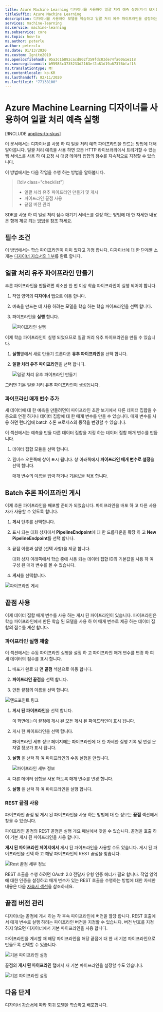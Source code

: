 ```yaml
---
title: Azure Machine Learning 디자이너를 사용하여 일괄 처리 예측 실행(미리 보기)
titleSuffix: Azure Machine Learning
description: 디자이너를 사용하여 모델을 학습하고 일괄 처리 예측 파이프라인을 설정하는 방법에 대해 알아봅니다. 파이프라인을 매개 변수가 있는 웹 서비스로 배포합니다. 그러면 HTTP 라이브러리에서 트리거될 수 있습니다.
services: machine-learning
ms.service: machine-learning
ms.subservice: core
ms.topic: how-to
ms.author: peterlu
author: peterclu
ms.date: 01/13/2020
ms.custom: Ignite2019
ms.openlocfilehash: 95a3c1b892cacd802f359fdc03de74fa60a1e118
ms.sourcegitcommit: b95983c3735233d2163ef2a81d19a67376bfaf15
ms.translationtype: MT
ms.contentlocale: ko-KR
ms.lasthandoff: 02/11/2020
ms.locfileid: "77138100"
---
```

# <a name="run-batch-predictions-using-azure-machine-learning-designer"></a>Azure Machine Learning 디자이너를 사용하여 일괄 처리 예측 실행
[!INCLUDE [applies-to-skus](../../includes/aml-applies-to-basic-enterprise-sku.md)]

이 문서에서는 디자이너를 사용 하 여 일괄 처리 예측 파이프라인을 만드는 방법에 대해 알아봅니다. 일괄 처리 예측을 사용 하면 모든 HTTP 라이브러리에서 트리거할 수 있는 웹 서비스를 사용 하 여 요청 시 대량 데이터 집합의 점수를 지속적으로 지정할 수 있습니다.

이 방법에서는 다음 작업을 수행 하는 방법을 알아봅니다.

> [!div class="checklist"]
> * 일괄 처리 유추 파이프라인 만들기 및 게시
> * 파이프라인 끝점 사용
> * 끝점 버전 관리

SDK를 사용 하 여 일괄 처리 점수 매기기 서비스를 설정 하는 방법에 대 한 자세한 내용은 함께 제공 되는 [방법](how-to-run-batch-predictions.md)을 참조 하세요.

## <a name="prerequisites"></a>필수 조건

이 방법에서는 학습 파이프라인이 이미 있다고 가정 합니다. 디자이너에 대 한 단계별 소개는 [디자이너 자습서의 1 부](tutorial-designer-automobile-price-train-score.md)를 완료 합니다. 

## <a name="create-a-batch-inference-pipeline"></a>일괄 처리 유추 파이프라인 만들기

추론 파이프라인을 만들려면 최소한 한 번 이상 학습 파이프라인이 실행 되어야 합니다.

1. 작업 영역의 **디자이너** 탭으로 이동 합니다.

1. 예측을 만드는 데 사용 하려는 모델을 학습 하는 학습 파이프라인을 선택 합니다.

1. 파이프라인을 **실행** 합니다.

    ![파이프라인 실행](./media/how-to-run-batch-predictions-designer/run-training-pipeline.png)

이제 학습 파이프라인이 실행 되었으므로 일괄 처리 유추 파이프라인을 만들 수 있습니다.

1. **실행**옆에서 새로 만들기 드롭다운 **유추 파이프라인**을 선택 합니다.

1. **일괄 처리 유추 파이프라인**을 선택 합니다.

    ![일괄 처리 유추 파이프라인 만들기](./media/how-to-run-batch-predictions-designer/create-batch-inference.png)
    
그러면 기본 일괄 처리 유추 파이프라인이 생성됩니다. 

### <a name="add-a-pipeline-parameter"></a>파이프라인 매개 변수 추가

새 데이터에 대 한 예측을 만들려면이 파이프라인 초안 보기에서 다른 데이터 집합을 수동으로 연결 하거나 데이터 집합에 대 한 매개 변수를 만들 수 있습니다. 매개 변수를 사용 하면 런타임에 batch 추론 프로세스의 동작을 변경할 수 있습니다.

이 섹션에서는 예측을 만들 다른 데이터 집합을 지정 하는 데이터 집합 매개 변수를 만듭니다.

1. 데이터 집합 모듈을 선택 합니다.

1. 캔버스 오른쪽에 창이 표시 됩니다. 창 아래쪽에서 **파이프라인 매개 변수로 설정**을 선택 합니다.
   
    매개 변수의 이름을 입력 하거나 기본값을 적용 합니다.

## <a name="publish-your-batch-inferencing-pipeline"></a>Batch 추론 파이프라인 게시

이제 추론 파이프라인을 배포할 준비가 되었습니다. 파이프라인을 배포 하 고 다른 사용자가 사용할 수 있도록 합니다.

1. **게시** 단추를 선택합니다.

1. 표시 되는 대화 상자에서 **PipelineEndpoint**에 대 한 드롭다운을 확장 하 고 **New PipelineEndpoint**를 선택 합니다.

1. 끝점 이름과 설명 (선택 사항)을 제공 합니다.

    대화 상자 아래쪽에서 학습 중에 사용 되는 데이터 집합 ID의 기본값을 사용 하 여 구성 된 매개 변수를 볼 수 있습니다.

1. **게시**를 선택합니다.

![파이프라인 게시](./media/how-to-run-batch-predictions-designer/publish-inference-pipeline.png)


## <a name="consume-an-endpoint"></a>끝점 사용

이제 데이터 집합 매개 변수를 사용 하는 게시 된 파이프라인이 있습니다. 파이프라인은 학습 파이프라인에서 만든 학습 된 모델을 사용 하 여 매개 변수로 제공 하는 데이터 집합의 점수를 계산 합니다.

### <a name="submit-a-pipeline-run"></a>파이프라인 실행 제출 

이 섹션에서는 수동 파이프라인 실행을 설정 하 고 파이프라인 매개 변수를 변경 하 여 새 데이터의 점수를 표시 합니다. 

1. 배포가 완료 되 면 **끝점** 섹션으로 이동 합니다.

1. **파이프라인 끝점**을 선택 합니다.

1. 만든 끝점의 이름을 선택 합니다.

![엔드포인트 링크](./media/how-to-run-batch-predictions-designer/manage-endpoints.png)

1. **게시 된 파이프라인**을 선택 합니다.

    이 화면에는이 끝점에 게시 된 모든 게시 된 파이프라인이 표시 됩니다.

1. 게시 한 파이프라인을 선택 합니다.

    파이프라인 세부 정보 페이지에는 파이프라인에 대 한 자세한 실행 기록 및 연결 문자열 정보가 표시 됩니다. 
    
1. **실행** 을 선택 하 여 파이프라인의 수동 실행을 만듭니다.

    ![파이프라인 세부 정보](./media/how-to-run-batch-predictions-designer/submit-manual-run.png)
    
1. 다른 데이터 집합을 사용 하도록 매개 변수를 변경 합니다.
    
1. **실행** 을 선택 하 여 파이프라인을 실행 합니다.

### <a name="use-the-rest-endpoint"></a>REST 끝점 사용

파이프라인 끝점 및 게시 된 파이프라인을 사용 하는 방법에 대 한 정보는 **끝점** 섹션에서 찾을 수 있습니다.

파이프라인 끝점의 REST 끝점은 실행 개요 패널에서 찾을 수 있습니다. 끝점을 호출 하 여 기본 게시 된 파이프라인을 사용 합니다.

**게시 된 파이프라인 페이지에서** 게시 된 파이프라인을 사용할 수도 있습니다. 게시 된 파이프라인을 선택 하 고 해당 파이프라인의 REST 끝점을 찾습니다. 

![Rest 끝점 세부 정보](./media/how-to-run-batch-predictions-designer/rest-endpoint-details.png)

REST 호출을 수행 하려면 OAuth 2.0 전달자 유형 인증 헤더가 필요 합니다. 작업 영역에 대한 인증을 설정하고 매개 변수가 있는 REST 호출을 수행하는 방법에 대한 자세한 내용은 다음 [자습서 섹션](tutorial-pipeline-batch-scoring-classification.md#publish-and-run-from-a-rest-endpoint)을 참조하세요.

## <a name="versioning-endpoints"></a>끝점 버전 관리

디자이너는 끝점에 게시 하는 각 후속 파이프라인에 버전을 할당 합니다. REST 호출에서 매개 변수로 실행 하려는 파이프라인 버전을 지정할 수 있습니다. 버전 번호를 지정 하지 않으면 디자이너에서 기본 파이프라인을 사용 합니다.

파이프라인을 게시할 때 해당 파이프라인을 해당 끝점에 대 한 새 기본 파이프라인으로 만들도록 선택할 수 있습니다.

![기본 파이프라인 설정](./media/how-to-run-batch-predictions-designer/set-default-pipeline.png)

끝점의 **게시 된 파이프라인** 탭에서 새 기본 파이프라인을 설정할 수도 있습니다.

![기본 파이프라인 설정](./media/how-to-run-batch-predictions-designer/set-new-default-pipeline.png)

## <a name="next-steps"></a>다음 단계

디자이너 [자습서](tutorial-designer-automobile-price-train-score.md)에 따라 회귀 모델을 학습하고 배포합니다.
